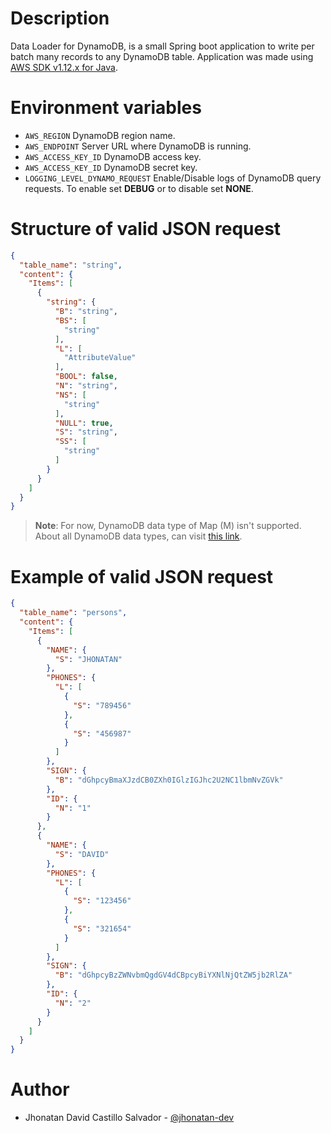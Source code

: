 # Description

Data Loader for DynamoDB, is a small Spring boot application to write per batch many records to any DynamoDB table.
Application was made using [AWS SDK v1.12.x for Java](https://github.com/aws/aws-sdk-java).

# Environment variables

- `AWS_REGION` DynamoDB region name.
- `AWS_ENDPOINT` Server URL where DynamoDB is running.
- `AWS_ACCESS_KEY_ID` DynamoDB access key.
- `AWS_ACCESS_KEY_ID` DynamoDB secret key.
- `LOGGING_LEVEL_DYNAMO_REQUEST` Enable/Disable logs of DynamoDB query requests. To enable set **DEBUG** or to disable set **NONE**.

# Structure of valid JSON request

````json
{
  "table_name": "string",
  "content": {
    "Items": [
      {
        "string": {
          "B": "string",
          "BS": [
            "string"
          ],
          "L": [
            "AttributeValue"
          ],
          "BOOL": false,
          "N": "string",
          "NS": [
            "string"
          ],
          "NULL": true,
          "S": "string",
          "SS": [
            "string"
          ]
        }
      }
    ]
  }
}
````
>**Note**: For now, DynamoDB data type of Map (M) isn't supported. About all DynamoDB data types, can visit [this link](https://docs.aws.amazon.com/amazondynamodb/latest/APIReference/API_AttributeValue.html). 

# Example of valid JSON request

```json
{
  "table_name": "persons",
  "content": {
    "Items": [
      {
        "NAME": {
          "S": "JHONATAN"
        },
        "PHONES": {
          "L": [
            {
              "S": "789456"
            },
            {
              "S": "456987"
            }
          ]
        },
        "SIGN": {
          "B": "dGhpcyBmaXJzdCB0ZXh0IGlzIGJhc2U2NC1lbmNvZGVk"
        },
        "ID": {
          "N": "1"
        }
      },
      {
        "NAME": {
          "S": "DAVID"
        },
        "PHONES": {
          "L": [
            {
              "S": "123456"
            },
            {
              "S": "321654"
            }
          ]
        },
        "SIGN": {
          "B": "dGhpcyBzZWNvbmQgdGV4dCBpcyBiYXNlNjQtZW5jb2RlZA"
        },
        "ID": {
          "N": "2"
        }
      }
    ]
  }
}
```

# Author

- Jhonatan David Castillo Salvador - [@jhonatan-dev](https://github.com/jhonatan-dev)